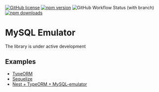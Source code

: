 [![GitHub license](https://img.shields.io/badge/license-MIT-blue.svg?style=flat-square)](https://github.com/i-van/mysql-emulator/blob/main/LICENSE)
[![npm version](https://img.shields.io/npm/v/mysql-emulator.svg?style=flat-square)](https://www.npmjs.com/package/mysql-emulator)
![GitHub Workflow Status (with branch)](https://img.shields.io/github/actions/workflow/status/i-van/mysql-emulator/main.yml?style=flat-square)
[![npm downloads](https://img.shields.io/npm/dm/mysql-emulator.svg?style=flat-square)](https://www.npmjs.com/package/mysql-emulator)

# MySQL Emulator
The library is under active development

## Examples
- [TypeORM](https://github.com/i-van/mysql-emulator/blob/main/examples/typeorm/basic.ts)
- [Sequelize](https://github.com/i-van/mysql-emulator/blob/main/examples/sequelize/basic.ts)
- [Nest + TypeORM + MySQL-emulator](https://github.com/i-van/nest-typeorm-example/blob/main/test/user.e2e-spec.ts)
